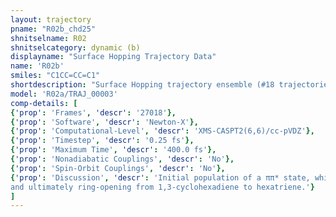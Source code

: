 ```yaml
---
layout: trajectory
pname: "R02b_chd25"
shnitselname: R02
shnitselcategory: dynamic (b)
displayname: "Surface Hopping Trajectory Data"
name: 'R02b'
smiles: "C1CC=CC=C1"
shortdescription: "Surface Hopping trajectory ensemble (#18 trajectories)"
model: 'R02a/TRAJ_00003'
comp-details: [
{'prop': 'Frames', 'descr': '27018'},
{'prop': 'Software', 'descr': 'Newton-X'},
{'prop': 'Computational-Level', 'descr': 'XMS-CASPT2(6,6)/cc-pVDZ'},
{'prop': 'Timestep', 'descr': '0.25 fs'},
{'prop': 'Maximum Time', 'descr': '400.0 fs'},
{'prop': 'Nonadiabatic Couplings', 'descr': 'No'},
{'prop': 'Spin-Orbit Couplings', 'descr': 'No'},
{'prop': 'Discussion', 'descr': 'Initial population of a ππ* state, which can depopulate via a σσ* state inducing a breakage of a bond, 
and ultimately ring-opening from 1,3-cyclohexadiene to hexatriene.'}
]
---
```


